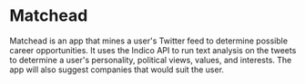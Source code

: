 # Matchead

Matchead is an app that mines a user's Twitter feed to determine possible career opportunities. 
It uses the Indico API to run text analysis on the tweets to determine a user's personality, political views, values, and interests.
The app will also suggest companies that would suit the user.

